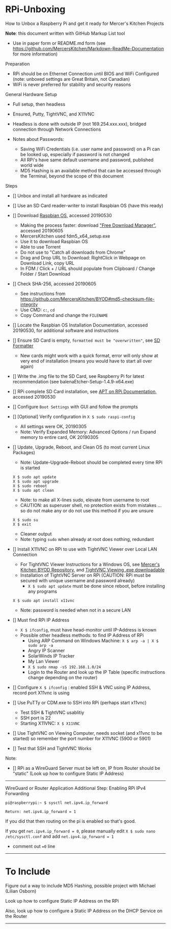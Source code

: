 # RPi-Unboxing
How to Unbox a Raspberry Pi and get it ready for Mercer's Kitchen Projects

**Note**: this document written with GitHub Markup List tool
- Use in paper form or README.md form (see https://github.com/MercersKitchen/Markdown-ReadMe-Documentation for more information)

Preparation
- RPi should be on Ethernet Connection until BIOS and WiFi Configured (note: unboxed settings are Great Britain, not Canadian)
- WiFi is never preferred for stability and security reasons

General Hardware Setup
- Full setup, then headless
- Ensured, Putty, TightVNC, and X11VNC
- Headless is done with outside IP (not 169.254.xxx.xxx), bridged connection through Network Connections

- Notes about Passwords:
  - Saving WiFi Credentials (i.e. user name and password) on a Pi can be looked up, especially if password is not changed
  - All RPi's have same default username and password, published world wide
  - MD5 Hashing is an available method that can be accessed through the Terminal, beyond the scope of this document

Steps
- [] Unbox and install all hardware as indicated
- [] Use an SD Card reader-writer to install Raspbian OS (have this ready)
- [] Download <a href="https://www.raspberrypi.org/downloads/raspbian/">Raspbian OS</a>, accessed 20190530
  - Making the process faster: download <a href="https://www.freedownloadmanager.org/">"Free Download Manager"</a>, accessed 20190605
  - MercersKitchen used fdm5_x64_setup.exe
  - Use it to download Raspbian OS
  - Able to use Torrent
  - Do not use to "Catch all downloads from Chrome"
  - Drag and Drop URL to Download: RightClick in Webpage on Download Link, copy URL
  - In FDM / Click + / URL should populate from Clipboard / Change Folder / Start Download
- [] Check SHA-256, accessed 20190605
  - See instructions from https://github.com/MercersKitchen/BYOD#md5-checksum-file-integrity
  - Use CMD: ```c:```, ```cd```
  - Copy Command and change the ```FILENAME```
- [] Locate the Raspbian OS Installation Documentation, accessed 20190530, for additional software and instructions
- [] Ensure SD Card is empty, ```formatted must be "overwritten"```, see <a href="https://www.sdcard.org/downloads/formatter/">SD Formatter</a>
  - New cards might work with a quick format, error will only show at very end of installation (means you would have to start all over again)
- [] Write the .img file to the SD Card, see Raspberry Pi for latest recommendation (see balenaEtcher-Setup-1.4.9-x64.exe)
- [] RPi complete SD Card installation, see <a href="https://www.raspberrypi.org/documentation/linux/software/apt.md">APT on RPi Documentation</a>, accessed 20190530
- [] Configure ```Boot Settings``` with GUI and follow the prompts
- [] [Optional] Verify configuration in ```X $ sudo raspi-config```
  - All settings were OK, 20190305
  - Note: Verify Expanded Memory: Advanced Options / run Expand memory to entire card, OK 20190305
- [] Update, Upgrade, Reboot, and Clean OS (to most current Linux Packages)
  - Note: Update-Upgrade-Reboot should be completed every time RPi is started
  ```
  X $ sudo apt update
  X $ sudo apt upgrade
  X $ sudo reboot
  X $ sudo apt clean
  ```

  - Note: to make all X-lines sudo, elevate from username to root
  - CAUTION: as superuser shell, no protection exists from mistakes ... so do not make any or do not use this method if you are unsure
  ```
  X $ sudo su
  X $ exit
  ```
  - Cleaner output
  - Note: typing `sudo` when already at root does nothing, redundant
- [] Install X11VNC on RPi to use with TightVNC Viewer over Local LAN Connection
  - For TightVNC Viewer Instructions for a Windows OS, see <a href="https://github.com/MercersKitchen/BYOD#tightvnc">Mercer's Kitchen BYOD Repository</a>, and <a href="https://github.com/MercersKitchen/BYOD/tree/master/TightVNC">TightVNC Viewing .exe downloadable</a>
  - Installation of TightVNC Server on RPi (CAUTION: RPi must be secured with unique username and password already)
    - ```X $ sudo apt update``` must be done since reboot, before installing any programs
  ```
  X $ sudo apt install x11vnc
  ```
  - Note: password is needed when not in a secure LAN
- [] Must find RPi IP Address
  - ```X $ ifconfig```, must have head-monitor until IP-Address is known
  - Possible other headless methods: to find IP Address of RPi
    - Using ARP Command on Windows Machine: ```X $ arp -a | X $ sudo arp -a```
    - Angry IP Scanner
    - SolarWinds IP Tracker
    - My Lan Viewer
    - ```X $ sudo nmap -sS 192.168.1.0/24```
    - Login to the Router and look up the IP Table (specific instructions change depending on the router)
- [] Configure ```X $ ifconfig``` : enabled SSH & VNC using IP Address, record port X11vnc is using
- [] Use PuTTy or CDM.exe to SSH into RPi (perhaps start x11vnc)
  - Test SSH & TightVNC usablitiy
  - SSH port is 22
  - Starting X11VNC: ```X $ X11VNC```
- [] Use TightVNC on Viewing Computer, needs socket (and x11vnc to be started) so remember the port number for X11VNC (5900 or 5901)
- [] Test that SSH and TightVNC Works

Note:
- [] RPi as a WireGuard Server must be left on, IP from Router should be "static" (Look up how to configure Static IP Address)

---

WireGuard or Router Application Additional Step: Enabling RPi IPv4 Forwarding

```
pi@raspberrypi:~ $ sysctl net.ipv4.ip_forward
```

```
Return: net.ipv4.ip_forward = 1
```

If you did that then routing on the pi is enabled so that's good.

If you get ```net.ipv4.ip_forward = 0```,
please manually edit ```X $ sudo nano /etc/sysctl.conf``` and add ```net.ipv4.ip_forward = 1```
- comment out `=0` line

---

# To Include

Figure out a way to include MD5 Hashing, possible project with Michael (Lilian Osborn)

Look up how to configure Static IP Address on the RPi

Also, look up how to configure a Static IP Address on the DHCP Service on the Router


---
